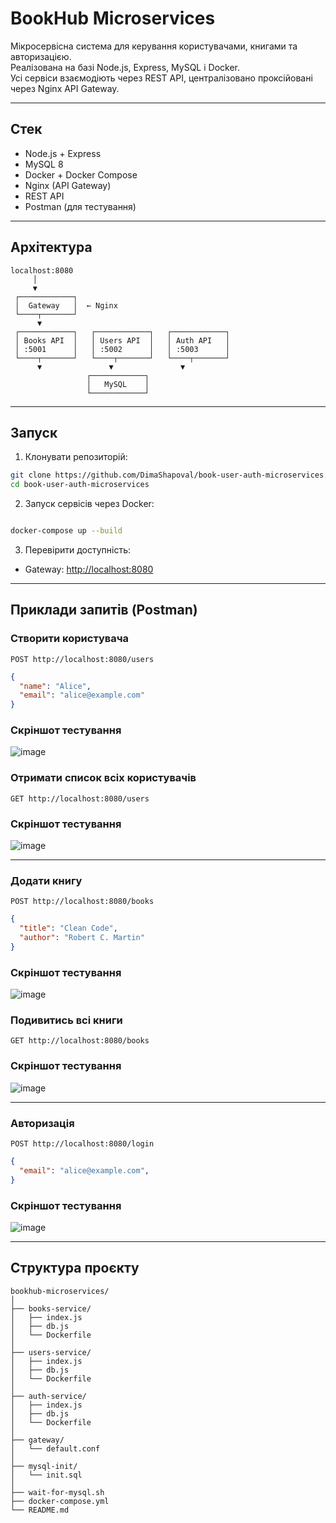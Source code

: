 # BookHub Microservices

Мікросервісна система для керування користувачами, книгами та авторизацією.  
Реалізована на базі Node.js, Express, MySQL і Docker.  
Усі сервіси взаємодіють через REST API, централізовано проксійовані через Nginx API Gateway.

---

## Стек

- Node.js + Express
- MySQL 8
- Docker + Docker Compose
- Nginx (API Gateway)
- REST API
- Postman (для тестування)

---

## Архітектура

```
localhost:8080
     │
     ▼
 ┌────────────┐
 │  Gateway   │  ← Nginx
 └────┬───────┘
      ▼
 ┌────────────┐   ┌────────────┐   ┌────────────┐
 │ Books API  │   │ Users API  │   │ Auth API   │
 │ :5001      │   │ :5002      │   │ :5003      │
 └────┬───────┘   └────┬───────┘   └────┬───────┘
      ▼               ▼               ▼
                 ┌────────────┐
                 │   MySQL    │
                 └────────────┘
```

---

## Запуск

1. Клонувати репозиторій:

```bash
git clone https://github.com/DimaShapoval/book-user-auth-microservices.git
cd book-user-auth-microservices
```

2.  Запуск сервісів через Docker:

```bash

docker-compose up --build
```

3.  Перевірити доступність:

- Gateway: [http://localhost:8080](http://localhost:8080)

---

##  Приклади запитів (Postman)

###  Створити користувача

```http
POST http://localhost:8080/users
```

```json
{
  "name": "Alice",
  "email": "alice@example.com"
}
```
### Скріншот тестування
![image](https://github.com/user-attachments/assets/89efc983-9c15-47da-89e3-10e3a6853256)


### Отримати список всіх користувачів

``` http
GET http://localhost:8080/users
```
### Скріншот тестування
![image](https://github.com/user-attachments/assets/fa1ca005-f1bd-4dcd-b624-128ea2e4e2d1)


---

###  Додати книгу

```http
POST http://localhost:8080/books
```

```json
{
  "title": "Clean Code",
  "author": "Robert C. Martin"
}
```
### Скріншот тестування
![image](https://github.com/user-attachments/assets/637c83ba-6c50-4242-9e42-f4e2e221ca7b)


### Подивитись всі книги

``` http
GET http://localhost:8080/books
```
### Скріншот тестування 
![image](https://github.com/user-attachments/assets/bbe6aa0b-e76e-4460-b413-fb357371517f)

---

###  Авторизація

```http
POST http://localhost:8080/login
```

```json
{
  "email": "alice@example.com",
}
```
### Скріншот тестування 
![image](https://github.com/user-attachments/assets/83901fea-b07d-4a3b-851d-b8eddadb6b81)


---

##  Структура проєкту

```
bookhub-microservices/
│
├── books-service/
│   ├── index.js
│   ├── db.js
│   └── Dockerfile
│
├── users-service/
│   ├── index.js
│   ├── db.js
│   └── Dockerfile
│
├── auth-service/
│   ├── index.js
│   ├── db.js
│   └── Dockerfile
│
├── gateway/
│   └── default.conf
│
├── mysql-init/
│   └── init.sql
│
├── wait-for-mysql.sh
├── docker-compose.yml
└── README.md
```

